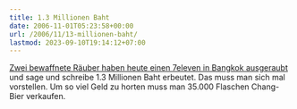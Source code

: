 ```yaml
---
title: 1.3 Millionen Baht
date: 2006-11-01T05:23:58+00:00
url: /2006/11/13-millionen-baht/
lastmod: 2023-09-10T19:14:12+07:00
---
```

[Zwei bewaffnete Räuber haben heute einen 7eleven in Bangkok ausgeraubt][1] und sage und schreibe 1.3 Millionen Baht erbeutet. Das muss man sich mal vorstellen. Um so viel Geld zu horten muss man 35.000 Flaschen Chang-Bier verkaufen.

 [1]: http://www.nationmultimedia.com/breakingnews/read.php?newsid=30017725
